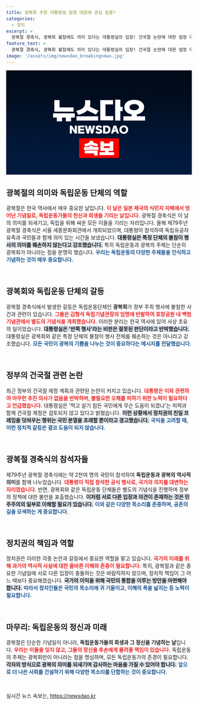 ```yaml
---
title: 광복회 주장 대통령실 엄정 대응에 관심 집중!
categories:
  - 정치
excerpt: >
  광복절 경축식, 광복회 불참에도 의미 있다는 대통령실의 입장! 건국절 논란에 대한 엄정 대응 예고와 독립 운동의 다양한 주체를 강조한 윤 대통령의 발언이 주목받고 있습니다. 지켜보세요!
feature_text: >
  광복절 경축식, 광복회 불참에도 의미 있다는 대통령실의 입장! 건국절 논란에 대한 엄정 대응 예고와 독립 운동의 다양한 주체를 강조한 윤 대통령의 발언이 주목받고 있습니다. 지켜보세요!
image: '/assets/img/newsdao_breakingnews.jpg'
---
```


<p><img src="/assets/img/newsdao_breakingnews.jpg" alt="koreaapp 속보" /></p>

<h2 data-ke-size="size26">광복절의 의미와 독립운동 단체의 역할</h2>

<p data-ke-size="size16">광복절은 한국 역사에서 매우 중요한 날입니다. <b><span style="color: #ee2323;">이 날은 일본 제국의 식민지 지배에서 벗어난 기념일로, 독립운동가들의 헌신과 희생을 기리는 날입니다.</span></b> 광복절 경축식은 이 날의 의미를 되새기고, 독립을 위해 싸운 모든 이들을 기리는 자리입니다. 올해 제79주년 광복절 경축식은 서울 세종문화회관에서 개최되었으며, 대통령이 참석하여 독립유공자 유족과 국민들과 함께 의미 있는 시간을 보냈습니다. <b><span style="background-color: #21538527;">대통령실은 특정 단체의 불참이 행사의 의미를 훼손하지 않는다고 강조했습니다.</span></b> 특히 독립운동과 광복의 주체는 단순히 광복회가 아니라는 점을 분명히 했습니다. <b><span style="color: #1a5490;">우리는 독립운동의 다양한 주체들을 인식하고 기념하는 것이 매우 중요합니다.</span></b></p>

<p data-ke-size="size16">&nbsp;</p>

<h2 data-ke-size="size26">광복회와 독립운동 단체의 갈등</h2>

<p data-ke-size="size16">광복절 경축식에서 발생한 갈등은 독립운동단체인 <b>광복회</b>가 정부 주최 행사에 불참한 사건과 관련이 있습니다. <b><span style="color: #ee2323;">그들은 김형석 독립기념관장의 임명에 반발하여 효창공원 내 백범기념관에서 별도의 기념식을 개최했습니다.</span></b> 이러한 분리는 한국 역사에 있어 사상 초유의 일이었습니다. <b><span style="background-color: #21538527;">대통령실은 '반쪽 행사'라는 비판은 잘못된 판단이라고 반박했습니다.</span></b> 대통령실은 광복회와 같은 특정 단체의 불참이 행사 전체를 훼손하는 것은 아니라고 강조했습니다. <b><span style="color: #1a5490;">모든 국민이 광복의 기쁨을 나누는 것이 중요하다는 메시지를 전달했습니다.</span></b></p>

<p data-ke-size="size16">&nbsp;</p>

<h2 data-ke-size="size26">정부의 건국절 관련 논란</h2>

<p data-ke-size="size16">최근 정부의 건국절 제정 계획과 관련된 논란이 커지고 있습니다. <b><span style="color: #ee2323;">대통령은 이와 관련하여 아무런 추진 의사가 없음을 반박하며, 불필요한 오해를 피하기 위한 노력이 필요하다고 언급했습니다.</span></b> 대통령실은 '먹고 살기 힘든 국민에게 무슨 도움이 되겠냐'는 피력과 함께 건국절 제정은 검토되지 않고 있다고 밝혔습니다. <b><span style="background-color: #21538527;">이런 상황에서 정치권의 친일 프레임을 덧씌우는 행위는 국민 분열을 초래할 뿐이라고 경고했습니다.</span></b> <b><span style="color: #1a5490;">국익을 고려할 때, 이런 정치적 갈등은 결코 도움이 되지 않습니다.</span></b></p>

<p data-ke-size="size16">&nbsp;</p>

<h2 data-ke-size="size26">광복절 경축식의 참석자들</h2>

<p data-ke-size="size16">제79주년 광복절 경축식에는 약 2천여 명의 국민이 참석하여 <b>독립운동과 광복의 역사적 의미</b>를 함께 나누었습니다. <b><span style="color: #ee2323;">대통령이 직접 참석한 공식 행사로, 국가의 의지를 대변하는 자리였습니다.</span></b> 반면, 광복회와 같은 독립운동 단체들은 별도의 기념식을 진행하며 정부의 정책에 대한 불만을 표출했습니다. <b><span style="background-color: #21538527;">이처럼 서로 다른 입장과 의견이 존재하는 것은 민주주의의 일부로 이해할 필요가 있습니다.</span></b> <b><span style="color: #1a5490;">이와 같은 다양한 목소리를 존중하며, 공존의 길을 모색하는 게 중요합니다.</span></b></p>

<p data-ke-size="size16">&nbsp;</p>

<h2 data-ke-size="size26">정치권의 책임과 역할</h2>

<p data-ke-size="size16">정치권은 이러한 각종 논란과 갈등에서 중요한 역할을 맡고 있습니다. <b><span style="color: #ee2323;">국가의 미래를 위해 과거의 역사적 사실에 대한 올바른 이해와 존중이 필요합니다.</span></b> 특히, 광복절과 같은 중요한 기념일에 서로 다른 입장이 충돌하는 것은 바람직하지 않으며, 정치적 책임이 그 어느 때보다 중요해졌습니다. <b><span style="background-color: #21538527;">국가의 이익을 위해 국민의 통합을 이루는 방안을 마련해야 합니다.</span></b> <b><span style="color: #1a5490;">따라서 정치인들은 국민의 목소리에 귀 기울이고, 이해의 폭을 넓히는 등 노력이 필요합니다.</span></b></p>

<p data-ke-size="size16">&nbsp;</p>

<h2 data-ke-size="size26">마무리: 독립운동의 정신과 미래</h2>

<p data-ke-size="size16">광복절은 단순한 기념일이 아니라, <b>독립운동가들의 희생과 그 정신을 기념하는 날</b>입니다. <b><span style="color: #ee2323;">우리는 이들을 잊지 않고, 그들의 정신을 후손에게 물려줄 책임이 있습니다.</span></b> 독립운동의 주체는 광복회만이 아니라는 점을 명심하며, 모든 독립운동가의 존경이 필요합니다. <b><span style="background-color: #21538527;">각자의 방식으로 광복의 의미를 되새기며 감사하는 마음을 가질 수 있어야 합니다.</span></b> <b><span style="color: #1a5490;">앞으로 더 나은 사회를 건설하기 위해 다양한 목소리를 단합하는 것이 중요합니다.</span></b></p>

<p data-ke-size="size16">&nbsp;</p>
실시간 뉴스 속보는, <a href="https://newsdao.kr" rel="dofollow">https://newsdao.kr</a>



